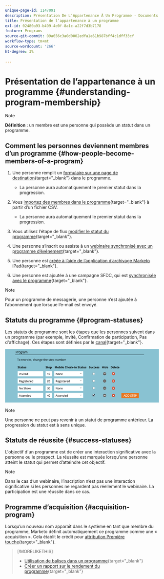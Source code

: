```yaml
---
unique-page-id: 1147091
description: Présentation De L’Appartenance À Un Programme - Documents Marketo - Documentation Du Produit
title: Présentation de l’appartenance à un programme
exl-id: 02480a93-b499-4e0f-8a1c-a22f7d3b7178
feature: Programs
source-git-commit: 09a656c3a0d0002edfa1a61b987bff4c1dff33cf
workflow-type: tm+mt
source-wordcount: '266'
ht-degree: 3%

---
```


# Présentation de l’appartenance à un programme {#understanding-program-membership}

>[!NOTE]
>
>**Définition :** un membre est une personne qui possède un statut dans un programme.

## Comment les personnes deviennent membres d’un programme {#how-people-become-members-of-a-program}

1. Une personne remplit un [formulaire sur une page de destination](/help/marketo/getting-started/quick-wins/landing-page-with-a-form.md){target="_blank"} dans le programme.

   * La personne aura automatiquement le premier statut dans la progression.

1. Vous [importez des membres dans le programme](/help/marketo/product-docs/core-marketo-concepts/programs/working-with-programs/import-members-from-a-spreadsheet-into-a-program.md){target="_blank"} à partir d’un fichier CSV.

   * La personne aura automatiquement le premier statut dans la progression.

1. Vous utilisez l’étape de flux [modifier le statut du programme](/help/marketo/product-docs/core-marketo-concepts/smart-campaigns/program-flow-actions/change-program-status.md){target="_blank"}.
1. Une personne s’inscrit ou assiste à un [webinaire synchronisé avec un programme d’événement](/help/marketo/product-docs/demand-generation/events/understanding-events/event-partners.md){target="_blank"}.
1. Une personne est [créée à l’aide de l’application d’archivage Marketo iPad](/help/marketo/product-docs/core-marketo-concepts/mobile-apps/event-check-in/check-people-into-your-event-from-your-tablet.md){target="_blank"}.
1. Une personne est ajoutée à une campagne SFDC, qui est [synchronisée avec le programme](/help/marketo/product-docs/crm-sync/salesforce-sync/sfdc-sync-details/sfdc-sync-campaign-sync.md){target="_blank"}.

>[!NOTE]
>
>Pour un programme de messagerie, une personne n’est ajoutée à l’abonnement que lorsque l’e-mail est envoyé.

## Statuts du programme {#program-statuses}

Les statuts de programme sont les étapes que les personnes suivent dans un programme (par exemple, Invité, Confirmation de participation, Pas d&#39;affichage). Ces étapes sont définies par le [canal](/help/marketo/product-docs/administration/tags/create-a-program-channel.md){target="_blank"}.

![](assets/image2015-2-5-15-3a14-3a48.png)

>[!NOTE]
>
>Une personne ne peut pas revenir à un statut de programme antérieur. La progression du statut est à sens unique.

## Statuts de réussite {#success-statuses}

L&#39;objectif d&#39;un programme est de créer une interaction significative avec la personne ou le prospect. La réussite est marquée lorsqu’une personne atteint le statut qui permet d’atteindre cet objectif.

>[!NOTE]
>
>Dans le cas d’un webinaire, l’inscription n’est pas une interaction significative si les personnes ne regardent pas réellement le webinaire. La participation est une réussite dans ce cas.

## Programme d’acquisition {#acquisition-program}

Lorsqu’un nouveau nom apparaît dans le système en tant que membre du programme, Marketo définit automatiquement ce programme comme une « acquisition ». Cela établit le crédit pour [attribution Première touche](/help/marketo/product-docs/reporting/revenue-cycle-analytics/revenue-tools/attribution/understanding-attribution.md){target="_blank"}.

>[!MORELIKETHIS]
>
>* [Utilisation de balises dans un programme](/help/marketo/product-docs/core-marketo-concepts/programs/working-with-programs/use-tags-in-a-program.md){target="_blank"}
>* [Créer un rapport sur le rendement du programme](/help/marketo/product-docs/core-marketo-concepts/programs/program-performance-report/create-a-program-performance-report.md){target="_blank"}
